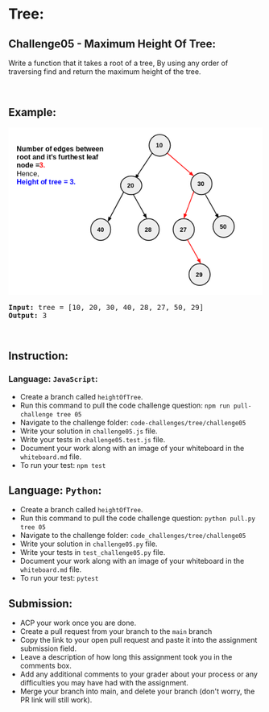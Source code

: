 # Tree:

## Challenge05 - Maximum Height Of Tree:
Write a function that it takes a root of a tree, By using any order of traversing find and return the maximum height of the tree.</p>

&nbsp;

## Example:
![](/assets/tree/height.jpg)

<pre><strong>Input:</strong> tree = [10, 20, 30, 40, 28, 27, 50, 29]
<strong>Output: </strong>3
</pre>

<br>

## Instruction:

### Language: `JavaScript`:

* Create a branch called `heightOfTree`.
* Run this command to pull the code challenge question: `npm run pull-challenge tree 05`
* Navigate to the challenge folder: `code-challenges/tree/challenge05`
* Write your solution in `challenge05.js` file.
* Write your tests in `challenge05.test.js` file.
* Document your work along with an image of your whiteboard in the `whiteboard.md` file.
* To run your test: `npm test`

## Language: `Python`:

* Create a branch called `heightOfTree`.
* Run this command to pull the code challenge question: `python pull.py tree 05`
* Navigate to the challenge folder: `code_challenges/tree/challenge05`
* Write your solution in `challenge05.py` file.
* Write your tests in `test_challenge05.py` file.
* Document your work along with an image of your whiteboard in the `whiteboard.md` file.
* To run your test: `pytest`

## Submission:
* ACP your work once you are done.
* Create a pull request from your branch to the `main` branch
* Copy the link to your open pull request and paste it into the assignment submission field.
* Leave a description of how long this assignment took you in the comments box.
* Add any additional comments to your grader about your process or any difficulties you may have had with the assignment.
* Merge your branch into main, and delete your branch (don't worry, the PR link will still work).



